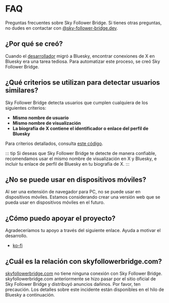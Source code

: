 # FAQ

Preguntas frecuentes sobre Sky Follower Bridge. Si tienes otras preguntas, no dudes en contactar con [@sky-follower-bridge.dev](https://bsky.app/profile/sky-follower-bridge.dev).

## ¿Por qué se creó?

Cuando el [desarrollador](https://bsky.app/profile/kawamataryo.bsky.social) migró a Bluesky, encontrar conexiones de X en Bluesky era una tarea tediosa. Para automatizar este proceso, se creó Sky Follower Bridge.

## ¿Qué criterios se utilizan para detectar usuarios similares?

Sky Follower Bridge detecta usuarios que cumplen cualquiera de los siguientes criterios:

- **Mismo nombre de usuario**
- **Mismo nombre de visualización**
- **La biografía de X contiene el identificador o enlace del perfil de Bluesky**

Para criterios detallados, consulta [este código](https://github.com/kawamataryo/sky-follower-bridge/blob/main/src/lib/bskyHelpers.ts).

::: tip
Si deseas que Sky Follower Bridge te detecte de manera confiable, recomendamos usar el mismo nombre de visualización en X y Bluesky, e incluir tu enlace de perfil de Bluesky en tu biografía de X.
:::

## ¿No se puede usar en dispositivos móviles?

Al ser una extensión de navegador para PC, no se puede usar en dispositivos móviles. Estamos considerando crear una versión web que se pueda usar en dispositivos móviles en el futuro.

## ¿Cómo puedo apoyar el proyecto?

Agradeceríamos tu apoyo a través del siguiente enlace. Ayuda a motivar el desarrollo.

- [ko-fi](https://ko-fi.com/kawamataryo)

## ¿Cuál es la relación con skyfollowerbridge.com?

<a href="skyfollowerbridge.com" target="_blank" rel="noopener noreferrer nofollow">skyfollowerbridge.com</a> no tiene ninguna conexión con Sky Follower Bridge. skyfollowerbridge.com anteriormente se hizo pasar por el sitio oficial de Sky Follower Bridge y distribuyó anuncios dañinos. Por favor, ten precaución. Los detalles sobre este incidente están disponibles en el hilo de Bluesky a continuación.

<SpamSiteEmbed /> 
